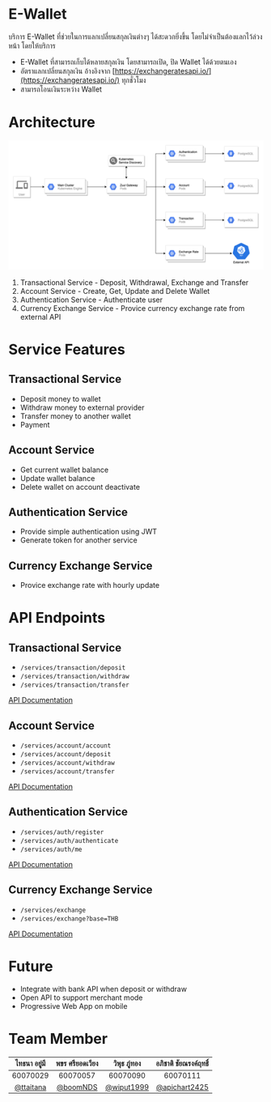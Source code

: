 # E-Wallet
บริการ E-Wallet ที่ช่วยในการแลกเปลี่ยนสกุลเงินต่างๆ ได้สะดวกยิ่งขึ้น โดยไม่จำเป็นต้องแลกไว้ล่วงหน้า โดยให้บริการ

- E-Wallet ที่สามารถเก็บได้หลายสกุลเงิน โดยสามารถเปิด, ปิด Wallet ได้ด้วยตนเอง
- อัตราแลกเปลี่ยนสกุลเงิน อ้างอิงจาก [https://exchangeratesapi.io/](https://exchangeratesapi.io/) ทุกชั่วโมง
- สามารถโอนเงินระหว่าง Wallet

# Architecture

![Architecture](assets/architecture.png)

1. Transactional Service - Deposit, Withdrawal, Exchange and Transfer
2. Account Service - Create, Get, Update and Delete Wallet
3. Authentication Service - Authenticate user
4. Currency Exchange Service - Provice currency exchange rate from external API

# Service Features

## Transactional Service
- Deposit money to wallet
- Withdraw money to external provider
- Transfer money to another wallet
- Payment

## Account Service
- Get current wallet balance
- Update wallet balance
- Delete wallet on account deactivate

## Authentication Service
- Provide simple authentication using JWT
- Generate token for another service

## Currency Exchange Service
- Provice exchange rate with hourly update

# API Endpoints

## Transactional Service
- `/services/transaction/deposit`
- `/services/transaction/withdraw`
- `/services/transaction/transfer`

[API Documentation](https://documenter.getpostman.com/view/7432727/SW7f1SDT)

## Account Service
- `/services/account/account`
- `/services/account/deposit`
- `/services/account/withdraw`
- `/services/account/transfer`

[API Documentation](https://documenter.getpostman.com/view/7432727/SW7f1SDP)

## Authentication Service
- `/services/auth/register`
- `/services/auth/authenticate`
- `/services/auth/me`

[API Documentation](https://documenter.getpostman.com/view/7432727/SW7f1SDR)

## Currency Exchange Service
- `/services/exchange`
- `/services/exchange?base=THB`

[API Documentation](https://documenter.getpostman.com/view/7432727/SW7f1SDS)

# Future
- Integrate with bank API when deposit or withdraw
- Open API to support merchant mode
- Progressive Web App on mobile

# Team Member

|ไทธนา อยู่มี|พขร ศรียอดเวียง|วิพุธ ภู่ทอง|อภิชาติ ชัยณรงค์ฤทธิ์|
| :-: | :-: | :-: | :-: |
|60070029|60070057|60070090|60070111|
|    [@ttaitana](https://github.com/ttaitana)    |     [@boomNDS](https://github.com/boomNDS)     |     [@wiput1999](https://github.com/wiput1999)     | [@apichart2425](https://github.com/apichart2425) |
